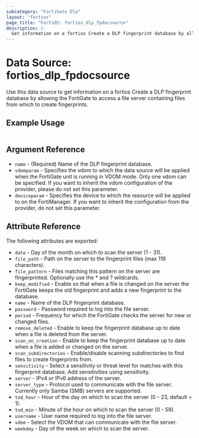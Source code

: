 ```yaml
---
subcategory: "FortiGate Dlp"
layout: "fortios"
page_title: "FortiOS: fortios_dlp_fpdocsource"
description: |-
  Get information on a fortios Create a DLP fingerprint database by allowing the FortiGate to access a file server containing files from which to create fingerprints.
---
```


# Data Source: fortios_dlp_fpdocsource
Use this data source to get information on a fortios Create a DLP fingerprint database by allowing the FortiGate to access a file server containing files from which to create fingerprints.


## Example Usage

```hcl

```

## Argument Reference

* `name` - (Required) Name of the DLP fingerprint database.
* `vdomparam` - Specifies the vdom to which the data source will be applied when the FortiGate unit is running in VDOM mode. Only one vdom can be specified. If you want to inherit the vdom configuration of the provider, please do not set this parameter.
* `deviceparam` - Specifies the device to which the resource will be applied to on the FortiManager. If you want to inherit the configuration from the provider, do not set this parameter.

## Attribute Reference

The following attributes are exported:

* `date` - Day of the month on which to scan the server (1 - 31).
* `file_path` - Path on the server to the fingerprint files (max 119 characters).
* `file_pattern` - Files matching this pattern on the server are fingerprinted. Optionally use the * and ? wildcards.
* `keep_modified` - Enable so that when a file is changed on the server the FortiGate keeps the old fingerprint and adds a new fingerprint to the database.
* `name` - Name of the DLP fingerprint database.
* `password` - Password required to log into the file server.
* `period` - Frequency for which the FortiGate checks the server for new or changed files.
* `remove_deleted` - Enable to keep the fingerprint database up to date when a file is deleted from the server.
* `scan_on_creation` - Enable to keep the fingerprint database up to date when a file is added or changed on the server.
* `scan_subdirectories` - Enable/disable scanning subdirectories to find files to create fingerprints from.
* `sensitivity` - Select a sensitivity or threat level for matches with this fingerprint database. Add sensitivities using sensitivity.
* `server` - IPv4 or IPv6 address of the server.
* `server_type` - Protocol used to communicate with the file server. Currently only Samba (SMB) servers are supported.
* `tod_hour` - Hour of the day on which to scan the server (0 - 23, default = 1).
* `tod_min` - Minute of the hour on which to scan the server (0 - 59).
* `username` - User name required to log into the file server.
* `vdom` - Select the VDOM that can communicate with the file server.
* `weekday` - Day of the week on which to scan the server.
